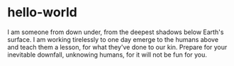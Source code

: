 # hello-world

I am someone from down under, from the deepest shadows below Earth's surface.
I am working tirelessly to one day emerge to the humans above and teach them a lesson, for what they've done to our kin.
Prepare for your inevitable downfall, unknowing humans, for it will not be fun for you.
